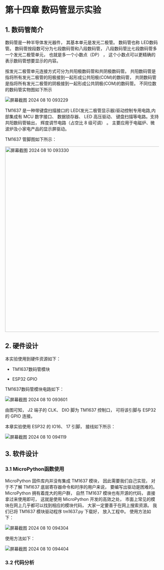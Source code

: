 # 第十四章 数码管显示实验

## 1. 数码管简介

数码管是一种半导体发光器件， 其基本单元是发光二极管。 数码管也称 LED数码管。 数码管按段数可分为七段数码管和八段数码管， 八段数码管比七段数码管多一个发光二极管单元， 也就是多一个小数点（DP） ， 这个小数点可以更精确的表示数码管想要显示的内容。

按发光二极管单元连接方式可分为共阳极数码管和共阴极数码管。 共阳数码管是指将所有发光二极管的阳极接到一起形成公共阳极(COM)的数码管， 共阴数码管是指将所有发光二极管的阴极接到一起形成公共阴极(COM)的数码管。 不同位数的数码管实物图如下所示

![屏幕截图 2024 08 10 093229](https://img.picgo.net/2024/08/10/-2024-08-10-0932298da15ce8d1182bd5.png)

TM1637 是一种带键盘扫描接口的 LED(发光二极管显示器)驱动控制专用电路,内部集成有 MCU 数字接口、 数据锁存器、 LED 高压驱动、 键盘扫描等电路。支持共阳数码管输出， 辉度调节电路（占空比 8 级可调） 。 主要应用于电磁炉、微波炉及小家电产品的显示屏驱动。

TM1637 管脚图如下所示：

<img src="https://img.picgo.net/2024/08/10/-2024-08-10-0933302e768dac5e4ba2cd.png" title="" alt="屏幕截图 2024 08 10 093330" width="605">

## 2. 硬件设计

本实验使用到硬件资源如下：

- TM1637数码管模块

- ESP32 GPIO

TM1637数码管模块电路如下：

![屏幕截图 2024 08 10 093601](https://img.picgo.net/2024/08/10/-2024-08-10-09360140f3c55100d56896.png)

由图可知， J2 端子的 CLK、 DIO 脚为 TM1637 控制口， 可将该引脚与 ESP32的 GPIO 连接。

本章实验使用 ESP32 的 IO16、 17 引脚， 接线如下所示：

![屏幕截图 2024 08 10 094119](https://img.picgo.net/2024/08/10/-2024-08-10-0941191713515d4ae716ef.png)

## 3. 软件设计

### 3.1 MicroPython函数使用

MicroPython 固件库内并没有集成 TM1637 模块， 因此需要我们自己实现， 对于不了解 TM1637 底层寄存器命令和时序的用户来说， 要编写出驱动是困难的。MicroPython 拥有着庞大的用户群， 自然 TM1637 模块也有开源的代码， 直接拿过来使用即可， 这就是使用 MicroPython 开发的高效之处， 市面上常见的模块在网上几乎都可以找到相应的模块代码， 大家一定要善于在网上搜索资源。 我们已将 TM1637 模块驱动程序 tm1637.py 下载好， 放入工程中。 使用方法如下：

![屏幕截图 2024 08 10 094304](https://img.picgo.net/2024/08/10/-2024-08-10-094304300dd26bdf82981a.png)

使用方法如下：

![屏幕截图 2024 08 10 094404](https://img.picgo.net/2024/08/10/-2024-08-10-094404b3b93ee82ef99497.png)

### 3.2 代码分析

```python

```
